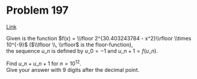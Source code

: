 # Problem 197

[Link](https://projecteuler.net/problem=197)

Given is the function $f(x) = \\lfloor 2^{30.403243784 - x^2}\\rfloor \\times 10^{-9}$ ($\\lfloor \\, \\rfloor$ is the floor-function),  
the sequence $u\_n$ is defined by $u\_0 = -1$ and $u\_{n + 1} = f(u\_n)$.

Find $u\_n + u\_{n + 1}$ for $n = 10^{12}$.  
Give your answer with $9$ digits after the decimal point.
